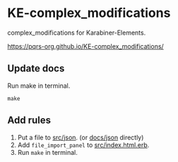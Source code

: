 # KE-complex_modifications

complex_modifications for Karabiner-Elements.

https://pqrs-org.github.io/KE-complex_modifications/

## Update docs

Run make in terminal.

```
make
```

## Add rules

1. Put a file to [src/json](https://github.com/pqrs-org/KE-complex_modifications/tree/master/src/json). (or [docs/json](https://github.com/pqrs-org/KE-complex_modifications/tree/master/docs/json) directly)
2. Add `file_import_panel` to [src/index.html.erb](https://github.com/pqrs-org/KE-complex_modifications/tree/master/src/index.html.erb).
3. Run `make` in terminal.
